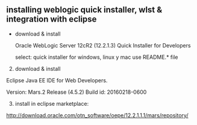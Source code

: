 installing weblogic quick installer, wlst & integration with eclipse
---

- download & install

  Oracle WebLogic Server 12cR2 (12.2.1.3) 
  Quick Installer for Developers
   
  select: quick installer for windows, linux y mac
    use README.* file

2. download & install

  Eclipse Java EE IDE for Web Developers.
  
  Version: Mars.2 Release (4.5.2)
  Build id: 20160218-0600

3. install in eclipse marketplace:

  http://download.oracle.com/otn_software/oepe/12.2.1.1.1/mars/repository/

